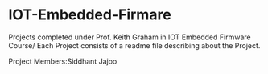 # IOT-Embedded-Firmare

Projects completed under Prof. Keith Graham in IOT Embedded Firmware Course/
Each Project consists of a readme file describing about the Project.

Project Members:Siddhant Jajoo
